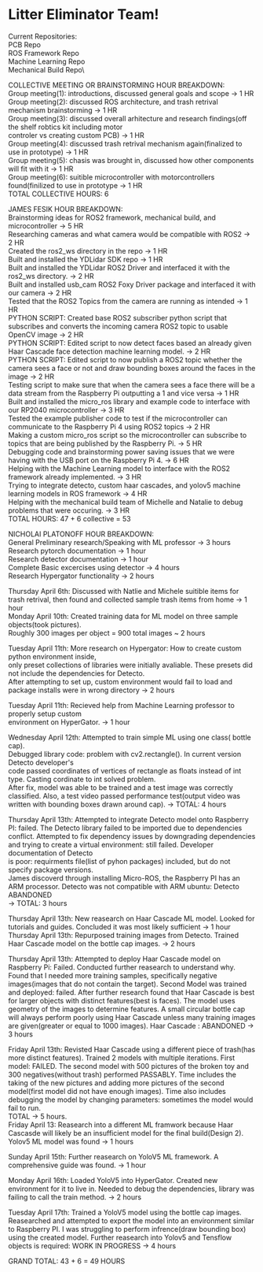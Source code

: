 # Litter Eliminator Team!

Current Repositories:\
PCB Repo\
ROS Framework Repo\
Machine Learning Repo\
Mechanical Build Repo\

COLLECTIVE MEETING OR BRAINSTORMING HOUR BREAKDOWN:\
Group meeting(1): introductions, discussed general goals and scope -> 1 HR  
Group meeting(2): discussed ROS architecture, and trash retrival mechanism brainstorming -> 1 HR  
Group meeting(3): discussed overall arhitecture and research findings(off the shelf robtics kit including motor  
controler vs creating custom PCB)  -> 1 HR  
Group meeting(4): discussed trash retrival mechanism again(finalized to use in prototype)  -> 1 HR  
Group meeting(5): chasis was brought in, discussed how other components will fit with it -> 1 HR  
Group meeting(6): suitible microcontroller with motorcontrollers found(finilized to use in prototype -> 1 HR  
TOTAL COLLECTIVE HOURS: 6  


JAMES FESIK HOUR BREAKDOWN:\
Brainstorming ideas for ROS2 framework, mechanical build, and microcontroller -> 5 HR\
Researching cameras and what camera would be compatible with ROS2 -> 2 HR\
Created the ros2_ws directory in the repo -> 1 HR\
Built and installed the YDLidar SDK repo -> 1 HR\
Built and installed the YDLidar ROS2 Driver and interfaced it with the ros2_ws directory. -> 2 HR\
Built and installed usb_cam ROS2 Foxy Driver package and interfaced it with our camera -> 2 HR\
Tested that the ROS2 Topics from the camera are running as intended -> 1 HR\
PYTHON SCRIPT: Created base ROS2 subscriber python script that subscribes and converts the incoming camera ROS2 topic to usable OpenCV image -> 2 HR\
PYTHON SCRIPT: Edited script to now detect faces based an already given Haar Cascade face detection machine learning model. -> 2 HR\
PYTHON SCRIPT: Edited script to now publish a ROS2 topic whether the camera sees a face or not and draw bounding boxes around the faces in the image -> 2 HR\
Testing script to make sure that when the camera sees a face there will be a data stream from the Raspberry Pi outputting a 1 and vice versa -> 1 HR\
Built and installed the micro_ros library and example code to interface with our RP2040 microcontroller -> 3 HR\
Tested the example publisher code to test if the microcontroller can communicate to the Raspberry Pi 4 using ROS2 topics -> 2 HR\
Making a custom micro_ros script so the microcontroller can subscribe to topics that are being published by the Raspberry Pi. -> 5 HR\
Debugging code and brainstorming power saving issues that we were having with the USB port on the Raspberry Pi 4. -> 6 HR\
Helping with the Machine Learning model to interface with the ROS2 framework already implemented. -> 3 HR\
Trying to integrate detecto, custom haar cascades, and yolov5 machine learning models in ROS framework -> 4 HR\
Helping with the mechanical build team of Michelle and Natalie to debug problems that were occuring. -> 3 HR\
TOTAL HOURS: 47 + 6 collective = 53

NICHOLAI PLATONOFF HOUR BREAKDOWN:  
General Preliminary research/Speaking with ML professor -> 3 hours  
Research pytorch documentation -> 1 hour  
Research detector documentation -> 1 hour  
Complete Basic excercises using detector -> 4 hours  
Research Hypergator functionality -> 2 hours  
  
Thursday April 6th: Discussed with Natlie and Michele suitible items for trash retrival, then found and collected sample trash items from home -> 1 hour  
Monday April 10th: Created training data for ML model on three sample objects(took pictures).  
Roughly 300 images per object = 900 total images ~ 2 hours  
  
Tuesday April 11th: More research on Hypergator: How to create custom python environment inside,  
only preset collections of libraries were initially avaliable. These presets did not include the dependencies for Detecto.  
After attempting to set up, custom environment would fail to load and package installs were in wrong directory    -> 2 hours  
  
Tuesday April 11th: Recieved help from Machine Learning professor to properly setup custom  
environment on HyperGator.  -> 1 hour  

Wednesday April 12th: Attempted to train simple ML using one class( bottle cap).  
Debugged library code: problem with cv2.rectangle(). In current version Detecto developer's  
code passed coordinates of vertices of rectangle as floats instead of int type. Casting cordinate to int solved problem.  
After fix, model was able to be trained and a test image was correctly classified. Also, a test video passed performance test(output video was   
written with bounding boxes drawn around cap). -> TOTAL: 4 hours  

Thursday April 13th: Attempted to integrate Detecto model onto Raspberry PI: failed. The Detecto library failed to be imported due to dependencies conflict. 
Attempted to fix dependency issues by downgrading dependencies and trying to create a virtual environment: still failed. Developer documentation of Detecto  
is poor: requirments file(list of pyhon packages) included, but do not specify package versions.  
James discoverd through installing Micro-ROS, the Raspberry PI has an ARM processor. Detecto was not compatible with ARM ubuntu: Detecto ABANDONED  
-> TOTAL: 3 hours  
  
Thursday April 13th: New reasearch on Haar Cascade ML model. Looked for tutorials and guides. Concluded it was most likely sufficient -> 1 hour  
Thursday April 13th: Repurposed training images from Detecto. Trained Haar Cascade model on the bottle cap images. -> 2 hours  
  
Thursday April 13th: Attempted to deploy Haar Cascade model on Raspberry Pi: Failed. Conducted further reasearch to understand why. Found that I needed more
training samples, specifically negative images(images that do not contain the target). Second Model was trained and deployed: failed. After further research
found that Haar Cascade is best for larger objects with distinct features(best is faces). The model uses geometry of the images to determine features. A small circular bottle cap will always perform poorly using Haar Cascade unless many training images are given(greater or equal to 1000 images). 
Haar Cascade : ABANDONED -> 3 hours
  
Friday April 13th: Revisted Haar Cascade using a different piece of trash(has more distinct features). Trained 2 models with multiple iterations. First model: FAILED. The second model with 500 pictures of the broken toy and 300 negatives(without trash) performed PASSABLY. Time includes the taking of the new pictures and adding more pictures of the second model(first model did not have enough images). Time also includes debugging the model by changing parameters: sometimes the model would fail to run.  
TOTAL -> 5 hours.  
Friday April 13: Reasearch into a different ML framwork because Haar Cascasde will likely be an insufficient model for the final build(Design 2). Yolov5 ML model was found -> 1 hours  

Sunday April 15th: Further reasearch on YoloV5 ML framework. A comprehensive guide was found. -> 1 hour

Monday April 16th: Loaded YoloV5 into HyperGator. Created new environment for it to live in. Needed to debug the dependencies, library was failing to call the train method. -> 2 hours

Tuesday April 17th: Trained a YoloV5 model using the bottle cap images. Reasearched and attempted to export the model into an environment similar to Raspberry PI. I 
was struggling to perform infrence(draw bounding box) using the created model. Further reasearch into Yolov5 and Tensflow objects is required: WORK IN PROGRESS
-> 4 hours

GRAND TOTAL: 43 + 6 = 49 HOURS


